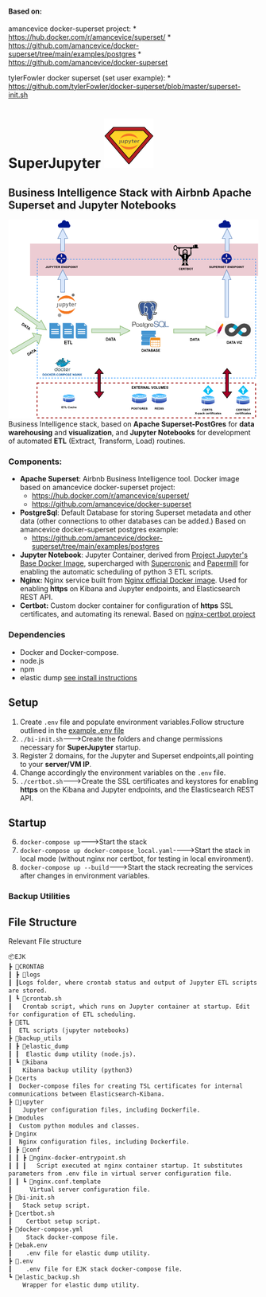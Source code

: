 #### Based on:

amancevice docker-superset project:
    * https://hub.docker.com/r/amancevice/superset/
    * https://github.com/amancevice/docker-superset/tree/main/examples/postgres
    * https://github.com/amancevice/docker-superset

tylerFowler docker superset (set user example):
    * https://github.com/tylerFowler/docker-superset/blob/master/superset-init.sh


# SuperJupyter  <img src="logo.png" alt="alt text" width="100px" height="100px">
## Business Intelligence Stack with Airbnb Apache Superset and Jupyter Notebooks
![enter image description here](arq.png)
Business Intelligence stack, based on **Apache Superset-PostGres** for **data warehousing** and **visualization**, and **Jupyter Notebooks** for development of automated **ETL** (Extract, Transform, Load) routines.

### Components:
 - **Apache Superset**: Airbnb Business Intelligence tool. Docker image based on amancevice docker-superset project:
    * https://hub.docker.com/r/amancevice/superset/
    * https://github.com/amancevice/docker-superset 
 - **PostgreSql**: Default Database for storing Superset metadata and other data (other connections to other databases can be added.) Based on amancevice docker-superset postgres example:
    * https://github.com/amancevice/docker-superset/tree/main/examples/postgres
 - **Jupyter Notebook**: Jupyter Container, derived from [Project Jupyter's Base Docker Image](https://jupyter-docker-stacks.readthedocs.io/en/latest/using/selecting.html), supercharged with [Supercronic](https://github.com/aptible/supercronic) and [Papermill](https://papermill.readthedocs.io/en/latest/) for enabling the automatic scheduling of python 3 ETL scripts.
 - **Nginx:** Nginx service built from [Nginx official Docker image](https://hub.docker.com/_/nginx). Used for enabling **https** on Kibana and Jupyter endpoints, and Elasticsearch REST API.
 - **Certbot:** Custom docker container for configuration of **https** SSL certificates, and automating its renewal. Based on [nginx-certbot project](https://github.com/wmnnd/nginx-certbot)

### Dependencies
 - Docker and Docker-compose.
 - node.js
 - npm
 - elastic dump [see install instructions](https://www.npmjs.com/package/elasticdump) 

## Setup 
 1. Create `.env` file and populate environment variables.Follow structure outlined in the [example .env file](example.env)
 2. `./bi-init.sh`--->Create the folders and change permissions necessary for **SuperJupyter** startup.
 3. Register 2 domains, for the Jupyter and Superset endpoints,all pointing to your **server/VM IP**.
 4. Change accordingly the environment variables on the `.env` file.
 5. `./certbot.sh`--->Create the SSL certificates and keystores for enabling **https** on the Kibana and Jupyter endpoints, and the Elasticsearch REST API.

## Startup
 6. `docker-compose up`--->Start the stack
 7. `docker-compose up docker-compose_local.yaml`---->Start the stack in local mode (without nginx nor certbot, for testing in local environment).
 8. `docker-compose up --build`--->Start the stack recreating the services after changes in environment variables.

### Backup Utilities


## File Structure

Relevant File structure
```
📦EJK
┣ 📂CRONTAB
┃ ┣ 📂logs
┃ ┃Logs folder, where crontab status and output of Jupyter ETL scripts are stored.
┃ ┗ 📜crontab.sh
┃   Crontab script, which runs on Jupyter container at startup. Edit for configuration of ETL scheduling.
┣ 📂ETL
┃  ETL scripts (jupyter notebooks)
┣ 📂backup_utils
┃ ┣ 📂elastic_dump
┃ ┃  Elastic dump utility (node.js).
┃ ┗ 📂kibana
┃   Kibana backup utility (python3)
┣ 📂certs
┃  Docker-compose files for creating TSL certificates for internal communications between Elasticsearch-Kibana.
┣ 📂jupyter
┃   Jupyter configuration files, including Dockerfile.
┣ 📂modules
┃  Custom python modules and classes.
┣ 📂nginx
┃  Nginx configuration files, including Dockerfile.
┃ ┣ 📂conf
┃ ┃ ┣ 📜nginx-docker-entrypoint.sh
┃ ┃ ┃   Script executed at nginx container startup. It substitutes parameters from .env file in virtual server configuration file.
┃ ┃ ┗ 📜nginx.conf.template
┃     Virtual server configuration file.
┣ 📜bi-init.sh
┃   Stack setup script.
┣ 📜certbot.sh
┃    Certbot setup script.
┣ 📜docker-compose.yml
┃    Stack docker-compose file.
┣ 📜ebak.env
┃    .env file for elastic dump utility.
┣ 📜.env
┃    .env file for EJK stack docker-compose file.
┗ 📜elastic_backup.sh
    Wrapper for elastic dump utility.
```
